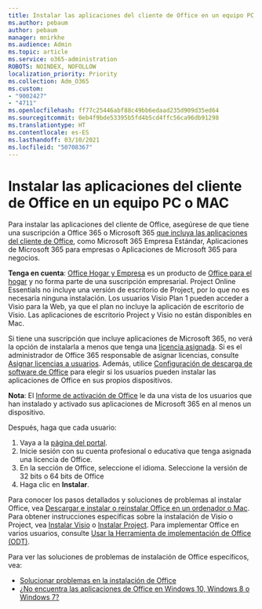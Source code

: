 ```yaml
---
title: Instalar las aplicaciones del cliente de Office en un equipo PC o MAC
ms.author: pebaum
author: pebaum
manager: mnirkhe
ms.audience: Admin
ms.topic: article
ms.service: o365-administration
ROBOTS: NOINDEX, NOFOLLOW
localization_priority: Priority
ms.collection: Adm_O365
ms.custom:
- "9002427"
- "4711"
ms.openlocfilehash: ff77c25446abf88c49bb6edaad235d909d35ed64
ms.sourcegitcommit: 0eb4f9bde53395b5fd4b5cd4ffc56ca96db91298
ms.translationtype: HT
ms.contentlocale: es-ES
ms.lasthandoff: 03/10/2021
ms.locfileid: "50708367"
---
```

# <a name="installing-office-client-apps-on-a-pc-or-mac"></a>Instalar las aplicaciones del cliente de Office en un equipo PC o MAC

Para instalar las aplicaciones del cliente de Office, asegúrese de que tiene una suscripción a Office 365 o Microsoft 365 [que incluya las aplicaciones del cliente de Office](https://support.office.com/article/office-for-home-and-office-for-business-plans-28cbc8cf-1332-4f04-9123-9b660abb629e), como Microsoft 365 Empresa Estándar, Aplicaciones de Microsoft 365 para empresas o Aplicaciones de Microsoft 365 para negocios.

**Tenga en cuenta**: [Office Hogar y Empresa](https://support.microsoft.com/office/office-for-home-and-office-for-business-plans-28cbc8cf-1332-4f04-9123-9b660abb629e) es un producto de [Office para el hogar](https://support.office.com/article/28cbc8cf-1332-4f04-9123-9b660abb629e?wt.mc_id=Alchemy_ClientDIA) y no forma parte de una suscripción empresarial. Project Online Essentials no incluye una versión de escritorio de Project, por lo que no es necesaria ninguna instalación. Los usuarios Visio Plan 1 pueden acceder a Visio para la Web, ya que el plan no incluye la aplicación de escritorio de Visio. Las aplicaciones de escritorio Project y Visio no están disponibles en Mac.

Si tiene una suscripción que incluye aplicaciones de Microsoft 365, no verá la opción de instalarla a menos que tenga una [licencia asignada](https://support.office.com/article/what-office-365-business-product-or-license-do-i-have-f8ab5e25-bf3f-4a47-b264-174b1ee925fd?wt.mc_id=scl_installoffice_home). Si es el administrador de Office 365 responsable de asignar licencias, consulte [Asignar licencias a usuarios](https://support.office.com/article/assign-licenses-to-users-in-office-365-for-business-997596b5-4173-4627-b915-36abac6786dc?wt.mc_id=scl_installoffice_home). Además, utilice [Configuración de descarga de software de Office](https://docs.microsoft.com/DeployOffice/manage-software-download-settings-office-365) para elegir si los usuarios pueden instalar las aplicaciones de Office en sus propios dispositivos.

**Nota**: El [Informe de activación de Office](https://docs.microsoft.com/microsoft-365/admin/activity-reports/microsoft-office-activations?view=o365-worldwide) le da una vista de los usuarios que han instalado y activado sus aplicaciones de Microsoft 365 en al menos un dispositivo.

Después, haga que cada usuario:

1. Vaya a la [página del portal](https://portal.office.com/OLS/MySoftware.aspx).
2. Inicie sesión con su cuenta profesional o educativa que tenga asignada una licencia de Office. 
3. En la sección de Office, seleccione el idioma. Seleccione la versión de 32 bits o 64 bits de Office
4. Haga clic en **Instalar**.

Para conocer los pasos detallados y soluciones de problemas al instalar Office, vea [Descargar e instalar o reinstalar Office en un ordenador o Mac](https://support.office.com/article/4414eaaf-0478-48be-9c42-23adc4716658?wt.mc_id=Alchemy_ClientDIA). Para obtener instrucciones específicas sobre la instalación de Visio o Project, vea [Instalar Visio](https://support.office.com/article/f98f21e3-aa02-4827-9167-ddab5b025710) o [Instalar Project](https://support.office.com/article/7059249b-d9fe-4d61-ab96-5c5bf435f281). Para implementar Office en varios usuarios, consulte [Usar la Herramienta de implementación de Office (ODT)](https://docs.microsoft.com/alchemyinsights/using-the-office-deployment-tool).

Para ver las soluciones de problemas de instalación de Office específicos, vea:
- [Solucionar problemas en la instalación de Office](https://support.office.com/article/35ff2def-e0b2-4dac-9784-4cf212c1f6c2#BKMK_ErrorMessages)
- [¿No encuentra las aplicaciones de Office en Windows 10, Windows 8 o Windows 7?](https://support.office.com/article/can-t-find-office-applications-in-windows-10-windows-8-or-windows-7-907ce545-6ae8-459b-8d9d-de6764a635d6)

